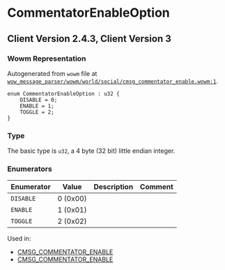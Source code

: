# CommentatorEnableOption

## Client Version 2.4.3, Client Version 3

### Wowm Representation

Autogenerated from `wowm` file at [`wow_message_parser/wowm/world/social/cmsg_commentator_enable.wowm:1`](https://github.com/gtker/wow_messages/tree/main/wow_message_parser/wowm/world/social/cmsg_commentator_enable.wowm#L1).

```rust,ignore
enum CommentatorEnableOption : u32 {
    DISABLE = 0;
    ENABLE = 1;
    TOGGLE = 2;
}
```
### Type
The basic type is `u32`, a 4 byte (32 bit) little endian integer.
### Enumerators
| Enumerator | Value  | Description | Comment |
| --------- | -------- | ----------- | ------- |
| `DISABLE` | 0 (0x00) |  |  |
| `ENABLE` | 1 (0x01) |  |  |
| `TOGGLE` | 2 (0x02) |  |  |

Used in:
* [CMSG_COMMENTATOR_ENABLE](cmsg_commentator_enable.md)
* [CMSG_COMMENTATOR_ENABLE](cmsg_commentator_enable.md)

